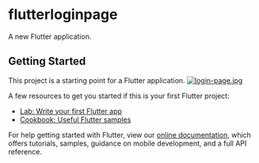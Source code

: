# flutterloginpage

A new Flutter application.

## Getting Started

This project is a starting point for a Flutter application.
[![login-page.jpg](https://i.postimg.cc/MHhbBcj6/login-page.jpg)](https://postimg.cc/vxtVFZzk)

A few resources to get you started if this is your first Flutter project:

- [Lab: Write your first Flutter app](https://flutter.dev/docs/get-started/codelab)
- [Cookbook: Useful Flutter samples](https://flutter.dev/docs/cookbook)

For help getting started with Flutter, view our
[online documentation](https://flutter.dev/docs), which offers tutorials,
samples, guidance on mobile development, and a full API reference.
